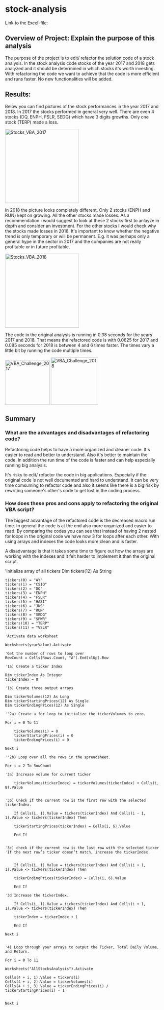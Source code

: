 # stock-analysis

Link to the Excel-file: 

## Overview of Project: Explain the purpose  of this analysis

The purpose of the project is to edit/ refactor the solution code of a stock analysis.
In the stock analysis code stocks of the year 2017 and 2018 gets analyzed and it should be determined in which stocks it's worth investing. 
With refactoring the code we want to achieve that the code is more efficient and runs faster. No new functionalities will be added. 

## Results:

Below you can find pictures of the stock performances in the year 2017 and 2018. 
In 2017 the stocks performed in general very well. There are even 4 stocks (DQ, ENPH, FSLR, SEDG) which have 3 digits growths. Only one stock (TERP) made a loss. 

<img width="240" alt="Stocks_VBA_2017" src="https://user-images.githubusercontent.com/69826498/188000534-bc1086bb-82da-4517-8871-93eb5e4f5b11.png">

In 2018 the picture looks completely different. Only 2 stocks (ENPH and RUN) kept on growing. All the other stocks made losses. 
As a recommendation i would suggest to look at these 2 stocks first to anlayze in depth and consider an investment. For the other stocks I would check why the stocks made losses in 2018. It's important to know whether the negative trend is only temporary or will be permanent. E.g. it was perhaps only a general hype in the sector in 2017 and the companies are not really profitable or in future profitable. 

<img width="240" alt="Stocks_VBA_2018" src="https://user-images.githubusercontent.com/69826498/188001369-ab0e08b5-9d11-43f1-bfc2-c8ca3d14d01a.png">

The code in the original analysis is running in 0.38 seconds for the years 2017 and 2018. 
That means the refactored code is with 0.0625 for 2017 and 0.085 seconds for 2018 is between 4 and 6 times faster. The times vary a little bit by running the code multiple times. 

<img width="145" alt="VBA_Challenge_2017" src="https://user-images.githubusercontent.com/69826498/188002855-85be798c-8fe2-421a-8e57-dc7f9cbce213.PNG">

<img width="154" alt="VBA_Challenge_2018" src="https://user-images.githubusercontent.com/69826498/188002904-6fc583ca-2d66-4aa6-badb-34d255da4a6d.PNG">


## Summary

### What are the advantages and disadvantages of refactoring code?

Refactoring code helps to have a more organized and cleaner code. 
It's easier to read and better to understand. Also it's better to maintain the code. In addition the run time of the code is faster and can help especially running big analysis. 

It's risky to edit/ refactor the code in big applications. Especially if the original code is not well documented and hard to understand. 
It can be very time comsuming to refactor code and also it seems like there is a big risk by rewriting someone's other's code to get lost in the coding process.  

### How does these pros and cons apply to refactoring the original VBA script?

The biggest advantage of the refactored code is the decreased macro run time. 
In general the code is at the end also more organized and easier to read. By comparing the codes you can see that instead of having 2 nested for loops in the original code we have now 3 for loops after each other. With using arrays and indexes the code looks more clean and is faster.

A disadvantage is that it takes some time to figure out how the arrays are working with the indexes and it felt harder to implement it than the original script. 

'Initialize array of all tickers
    Dim tickers(12) As String
    
    tickers(0) = "AY"
    tickers(1) = "CSIQ"
    tickers(2) = "DQ"
    tickers(3) = "ENPH"
    tickers(4) = "FSLR"
    tickers(5) = "HASI"
    tickers(6) = "JKS"
    tickers(7) = "RUN"
    tickers(8) = "SEDG"
    tickers(9) = "SPWR"
    tickers(10) = "TERP"
    tickers(11) = "VSLR"
    
    'Activate data worksheet

    Worksheets(yearValue).Activate

    'Get the number of rows to loop over
    RowCount = Cells(Rows.Count, "A").End(xlUp).Row

    '1a) Create a ticker Index
    
    Dim tickerIndex As Integer
    tickerIndex = 0

    '1b) Create three output arrays
    
    Dim tickerVolumes(12) As Long
    Dim tickerStartingPrices(12) As Single
    Dim tickerEndingPrices(12) As Single
    
    ''2a) Create a for loop to initialize the tickerVolumes to zero.
    
    For i = 0 To 11
    
        tickerVolumes(i) = 0
        tickerStartingPrices(i) = 0
        tickerEndingPrices(i) = 0
        
    Next i
    
    ''2b) Loop over all the rows in the spreadsheet.

    For i = 2 To RowCount
    
    '3a) Increase volume for current ticker
     
        tickerVolumes(tickerIndex) = tickerVolumes(tickerIndex) + Cells(i, 8).Value


    '3b) Check if the current row is the first row with the selected tickerIndex.

        If Cells(i, 1).Value = tickers(tickerIndex) And Cells(i - 1, 1).Value <> tickers(tickerIndex) Then
    
        tickerStartingPrices(tickerIndex) = Cells(i, 6).Value
    
        End If
    
    
    '3c) check if the current row is the last row with the selected ticker
    'If the next row’s ticker doesn’t match, increase the tickerIndex.


        If Cells(i, 1).Value = tickers(tickerIndex) And Cells(i + 1, 1).Value <> tickers(tickerIndex) Then

        tickerEndingPrices(tickerIndex) = Cells(i, 6).Value
        
        End If

    '3d Increase the tickerIndex.
    
        If Cells(i, 1).Value = tickers(tickerIndex) And Cells(i + 1, 1).Value <> tickers(tickerIndex) Then
        
        tickerIndex = tickerIndex + 1

        End If

    Next i


    '4) Loop through your arrays to output the Ticker, Total Daily Volume, and Return.

    For i = 0 To 11
    
    Worksheets("AllStocksAnalysis").Activate
    
    Cells(4 + i, 1).Value = tickers(i)
    Cells(4 + i, 2).Value = tickerVolumes(i)
    Cells(4 + i, 3).Value = tickerEndingPrices(i) / tickerStartingPrices(i) - 1
    

    Next i

